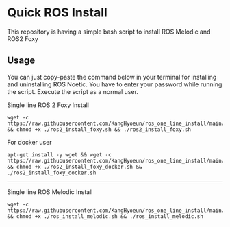 # Quick ROS  Install

This repository is having a simple bash script to install ROS Melodic and ROS2 Foxy



## Usage

You can just copy-paste the command below in your terminal for installing and uninstalling ROS Noetic. You have to enter your password while running the script. Execute the script as a normal user. 

Single line ROS 2 Foxy Install

```
wget -c https://raw.githubusercontent.com/KangHyoeun/ros_one_line_install/main/ros2_install_foxy.sh && chmod +x ./ros2_install_foxy.sh && ./ros2_install_foxy.sh

```

For docker user

```
apt-get install -y wget && wget -c https://raw.githubusercontent.com/KangHyoeun/ros_one_line_install/main/ros2_install_foxy_docker.sh && chmod +x ./ros2_install_foxy_docker.sh && ./ros2_install_foxy_docker.sh

```


--------------------------------------------------------------------------
Single line ROS Melodic Install


```
wget -c https://raw.githubusercontent.com/KangHyoeun/ros_one_line_install/main/ros_install_melodic.sh && chmod +x ./ros_install_melodic.sh && ./ros_install_melodic.sh
```

